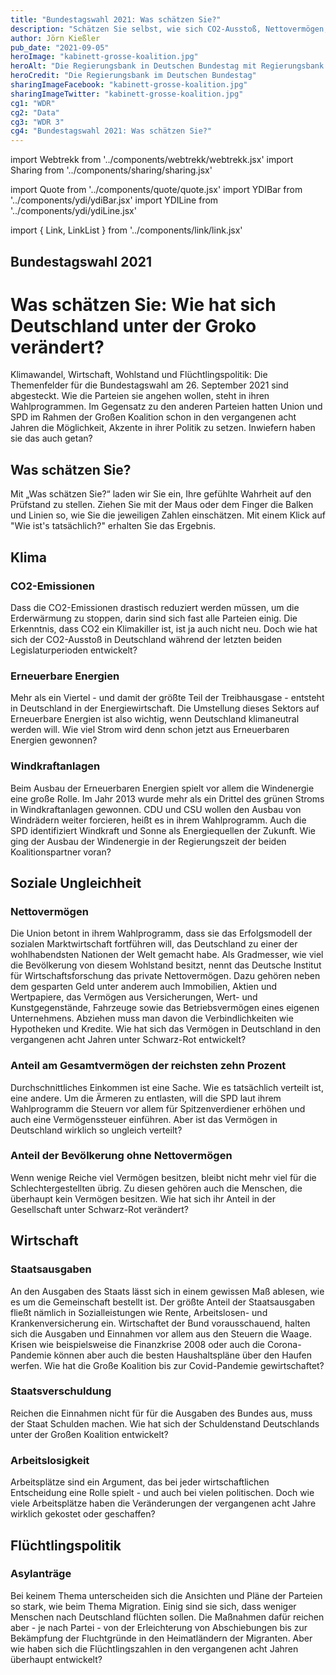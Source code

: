 ```yaml
---
title: "Bundestagswahl 2021: Was schätzen Sie?"
description: "Schätzen Sie selbst, wie sich CO2-Ausstoß, Nettovermögen, Arbeitslosigkeit und die Zahl der Asylanträge während der vergangenen zwei Legislaturperioden entwickelt haben."
author: Jörn Kießler
pub_date: "2021-09-05"
heroImage: "kabinett-grosse-koalition.jpg"
heroAlt: "Die Regierungsbank in Deutschen Bundestag mit Regierungsbank mit Bundesgesundheitsminister Jens Spahn (CDU), Bundesfamilienministerin Franziska Giffey (SPD), Bundeslandwirtschaftsministerin Julia Kloeckner (CDU), Bundesarbeitsminister Hubertus Heil (SPD), Bundesaussenminister Heiko Maas (SPD), Bundesinnenminister Horst Seehofer (CSU), Bundesfinanzminister Olaf Scholz (SPD) und Bundeskanzlerin Angela Merkel (CDU) (von hinten links nach vorne rechts)."
heroCredit: "Die Regierungsbank im Deutschen Bundestag"
sharingImageFacebook: "kabinett-grosse-koalition.jpg"
sharingImageTwitter: "kabinett-grosse-koalition.jpg"
cg1: "WDR"
cg2: "Data"
cg3: "WDR 3"
cg4: "Bundestagswahl 2021: Was schätzen Sie?"
---
```


import Webtrekk from '../components/webtrekk/webtrekk.jsx'
import Sharing from '../components/sharing/sharing.jsx'

import Quote from '../components/quote/quote.jsx'
import YDIBar from '../components/ydi/ydiBar.jsx'
import YDILine from '../components/ydi/ydiLine.jsx'

import { Link, LinkList } from '../components/link/link.jsx'

## Bundestagswahl 2021
# Was schätzen Sie: Wie hat sich Deutschland unter der Groko verändert?
Klimawandel, Wirtschaft, Wohlstand und Flüchtlingspolitik: Die Themenfelder für die Bundestagswahl am 26. September 2021 sind abgesteckt. Wie die Parteien sie angehen wollen, steht in ihren Wahlprogrammen. Im Gegensatz zu den anderen Parteien hatten Union und SPD im Rahmen der Großen Koalition schon in den vergangenen acht Jahren die Möglichkeit, Akzente in ihrer Politik zu setzen. Inwiefern haben sie das auch getan?

## Was schätzen Sie?
Mit „Was schätzen Sie?“ laden wir Sie ein, Ihre gefühlte Wahrheit auf den Prüfstand zu stellen. Ziehen Sie mit der Maus oder dem Finger die Balken und Linien so, wie Sie die jeweiligen Zahlen einschätzen. Mit einem Klick auf "Wie ist's tatsächlich?" erhalten Sie das Ergebnis.


## Klima
### CO2-Emissionen
Dass die CO2-Emissionen drastisch reduziert werden müssen, um die Erderwärmung zu stoppen, darin sind sich fast alle Parteien einig. Die Erkenntnis, dass CO2 ein Klimakiller ist, ist ja auch nicht neu. Doch wie hat sich der CO2-Ausstoß in Deutschland während der letzten beiden Legislaturperioden entwickelt?

<YDILine name="climate_emissions"/>

### Erneuerbare Energien
Mehr als ein Viertel - und damit der größte Teil der Treibhausgase - entsteht in Deutschland in der Energiewirtschaft. Die Umstellung dieses Sektors auf Erneuerbare Energien ist also wichtig, wenn Deutschland klimaneutral werden will. Wie viel Strom wird denn schon jetzt aus Erneuerbaren Energien gewonnen?

<YDILine name="climate_power"/>

### Windkraftanlagen
Beim Ausbau der Erneuerbaren Energien spielt vor allem die Windenergie eine große Rolle. Im Jahr 2013 wurde mehr als ein Drittel des grünen Stroms in Windkraftanlagen gewonnen. CDU und CSU wollen den Ausbau von Windrädern weiter forcieren, heißt es in ihrem Wahlprogramm. Auch die SPD identifiziert Windkraft und Sonne als Energiequellen der Zukunft. Wie ging der Ausbau der Windenergie in der Regierungszeit der beiden Koalitionspartner voran?

<YDILine name="climate_wind"/>

## Soziale Ungleichheit
### Nettovermögen
Die Union betont in ihrem Wahlprogramm, dass sie das Erfolgsmodell der sozialen Marktwirtschaft fortführen will, das Deutschland zu einer der wohlhabendsten Nationen der Welt gemacht habe. Als Gradmesser, wie viel die Bevölkerung von diesem Wohlstand besitzt, nennt das Deutsche Institut für Wirtschaftsforschung das private Nettovermögen. Dazu gehören neben dem gesparten Geld unter anderem auch Immobilien, Aktien und Wertpapiere, das Vermögen aus Versicherungen, Wert- und Kunstgegenstände, Fahrzeuge sowie das Betriebsvermögen eines eigenen Unternehmens. Abziehen muss man davon die Verbindlichkeiten wie Hypotheken und Kredite. Wie hat sich das Vermögen in Deutschland in den vergangenen acht Jahren unter Schwarz-Rot entwickelt?

<YDIBar name="inequality_wealth"/>

### Anteil am Gesamtvermögen der reichsten zehn Prozent
Durchschnittliches Einkommen ist eine Sache. Wie es tatsächlich verteilt ist, eine andere. Um die Ärmeren zu entlasten, will die SPD laut ihrem Wahlprogramm die Steuern vor allem für Spitzenverdiener erhöhen und auch eine Vermögenssteuer einführen. Aber ist das Vermögen in Deutschland wirklich so ungleich verteilt?

<YDIBar name="inequality_top_ten"/>

### Anteil der Bevölkerung ohne Nettovermögen
Wenn wenige Reiche viel Vermögen besitzen, bleibt nicht mehr viel für die Schlechtergestellten übrig. Zu diesen gehören auch die Menschen, die überhaupt kein Vermögen besitzen. Wie hat sich ihr Anteil in der Gesellschaft unter Schwarz-Rot verändert?

<YDIBar name="inequality_none"/>

## Wirtschaft
### Staatsausgaben
An den Ausgaben des Staats lässt sich in einem gewissen Maß ablesen, wie es um die Gemeinschaft bestellt ist. Der größte Anteil der Staatsausgaben fließt nämlich in Sozialleistungen wie Rente, Arbeitslosen- und Krankenversicherung ein. Wirtschaftet der Bund vorausschauend, halten sich die Ausgaben und Einnahmen vor allem aus den Steuern die Waage. Krisen wie beispielsweise die Finanzkrise 2008 oder auch die Corona-Pandemie können aber auch die besten Haushaltspläne über den Haufen werfen. Wie hat die Große Koalition bis zur Covid-Pandemie gewirtschaftet?

<YDILine name="economy_expenses"/>

### Staatsverschuldung
Reichen die Einnahmen nicht für für die Ausgaben des Bundes aus, muss der Staat Schulden machen. Wie hat sich der Schuldenstand Deutschlands unter der Großen Koalition entwickelt?

<YDILine name="economy_debt"/>

### Arbeitslosigkeit
Arbeitsplätze sind ein Argument, das bei jeder wirtschaftlichen Entscheidung eine Rolle spielt - und auch bei vielen politischen. Doch wie viele Arbeitsplätze haben die Veränderungen der vergangenen acht Jahre wirklich gekostet oder geschaffen?

<YDILine name="economy_unemployed"/>

## Flüchtlingspolitik
### Asylanträge
Bei keinem Thema unterscheiden sich die Ansichten und Pläne der Parteien so stark, wie beim Thema Migration. Einig sind sie sich, dass weniger Menschen nach Deutschland flüchten sollen. Die Maßnahmen dafür reichen aber - je nach Partei - von der Erleichterung von Abschiebungen bis zur Bekämpfung der Fluchtgründe in den Heimatländern der Migranten. Aber wie haben sich die Flüchtlingszahlen in den vergangenen acht Jahren überhaupt entwickelt?

<YDILine name="immigration_asylum"/>


<Sharing twitter facebook mail whatsapp telegram reddit xing linkedin />
